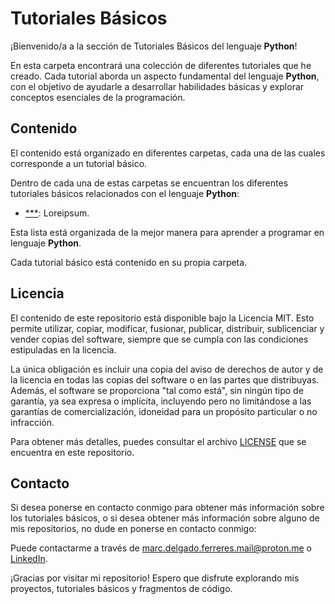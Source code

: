 # Tutoriales Básicos

¡Bienvenido/a a la sección de Tutoriales Básicos del lenguaje **Python**!

En esta carpeta encontrará una colección de diferentes tutoriales que he creado.
Cada tutorial aborda un aspecto fundamental del lenguaje **Python**, con el objetivo de ayudarle a desarrollar habilidades básicas y explorar conceptos esenciales de la programación.

## Contenido

El contenido está organizado en diferentes carpetas, cada una de las cuales corresponde a un tutorial básico.

Dentro de cada una de estas carpetas se encuentran los diferentes tutoriales básicos relacionados con el lenguaje **Python**:

- [***](./***): Loreipsum.

Esta lista está organizada de la mejor manera para aprender a programar en lenguaje **Python**.

Cada tutorial básico está contenido en su propia carpeta.

## Licencia

El contenido de este repositorio está disponible bajo la Licencia MIT. Esto permite utilizar, copiar, modificar, fusionar, publicar, distribuir, sublicenciar y vender copias del software, siempre que se cumpla con las condiciones estipuladas en la licencia.

La única obligación es incluir una copia del aviso de derechos de autor y de la licencia en todas las copias del software o en las partes que distribuyas. Además, el software se proporciona "tal como está", sin ningún tipo de garantía, ya sea expresa o implícita, incluyendo pero no limitándose a las garantías de comercialización, idoneidad para un propósito particular o no infracción.

Para obtener más detalles, puedes consultar el archivo [LICENSE](./LICENSE) que se encuentra en este repositorio.

## Contacto

Si desea ponerse en contacto conmigo para obtener más información sobre los tutoriales básicos, o si desea obtener más información sobre alguno de mis repositorios, no dude en ponerse en contacto conmigo:

Puede contactarme a través de [marc.delgado.ferreres.mail@proton.me](mailto:marc.delgado.ferreres.mail@proton.me) o [LinkedIn](https://www.linkedin.com/in/marc-delgado-ferreres).

¡Gracias por visitar mi repositorio! Espero que disfrute explorando mis proyectos, tutoriales básicos y fragmentos de código.